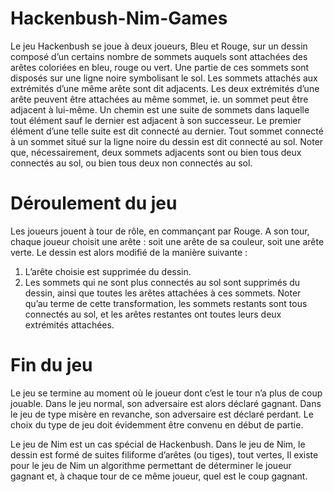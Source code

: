 # Hackenbush-Nim-Games

  Le jeu Hackenbush se joue à deux joueurs, Bleu et Rouge, sur un dessin composé d’un
certains nombre de sommets auquels sont attachées des arêtes coloriées en bleu, rouge ou
vert. Une partie de ces sommets sont disposés sur une ligne noire symbolisant le sol.
Les sommets attachés aux extrémités d’une même arête sont dit adjacents. Les deux
extrémités d’une arête peuvent être attachées au même sommet, ie. un sommet peut être
adjacent à lui-même. Un chemin est une suite de sommets dans laquelle tout élément sauf le
dernier est adjacent à son successeur. Le premier élément d’une telle suite est dit connecté
au dernier.
Tout sommet connecté à un sommet situé sur la ligne noire du dessin est dit connecté au
sol. Noter que, nécessairement, deux sommets adjacents sont ou bien tous deux connectés
au sol, ou bien tous deux non connectés au sol.

# Déroulement du jeu  
  Les joueurs jouent à tour de rôle, en commançant par Rouge. A
son tour, chaque joueur choisit une arête : soit une arête de sa couleur, soit une arête verte.
Le dessin est alors modifié de la manière suivante :
  1. L’arête choisie est supprimée du dessin.
  2. Les sommets qui ne sont plus connectés au sol sont supprimés du dessin, ainsi que
toutes les arêtes attachées à ces sommets.
Noter qu’au terme de cette transformation, les sommets restants sont tous connectés au
sol, et les arêtes restantes ont toutes leurs deux extrémités attachées.
# Fin du jeu
  Le jeu se termine au moment où le joueur dont c’est le tour n’a plus de
coup jouable. Dans le jeu normal, son adversaire est alors déclaré gagnant. Dans le jeu de
type misère en revanche, son adversaire est déclaré perdant. Le choix du type de jeu doit
évidemment être convenu en début de partie.


  Le jeu de Nim est un cas spécial de Hackenbush. Dans le jeu de Nim, le dessin est formé
de suites filiforme d’arêtes (ou tiges), tout vertes, Il existe pour le jeu de Nim un algorithme permettant de déterminer le joueur gagnant et, à chaque tour de ce même joueur, quel est le coup gagnant.
